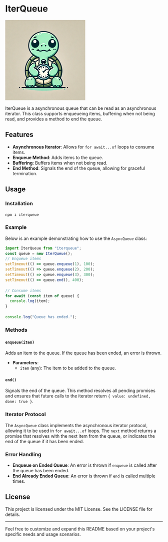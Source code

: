# IterQueue

<img src="./logo.webp" style="width:256px; height:256px">

IterQueue is a asynchronous queue that can be read as an asynchronous iterator.
This class supports enqueueing items, buffering when not being read, and provides a method to end the queue.

## Features

- **Asynchronous Iterator**: Allows for `for await...of` loops to consume items.
- **Enqueue Method**: Adds items to the queue.
- **Buffering**: Buffers items when not being read.
- **End Method**: Signals the end of the queue, allowing for graceful termination.

## Usage

### Installation

`npm i iterqueue`

### Example

Below is an example demonstrating how to use the `AsyncQueue` class:

```javascript
import IterQueue from "iterqueue";
const queue = new IterQueue();
// Enqueue items
setTimeout(() => queue.enqueue(1), 100);
setTimeout(() => queue.enqueue(2), 200);
setTimeout(() => queue.enqueue(3), 300);
setTimeout(() => queue.end(), 400);

// Consume items
for await (const item of queue) {
  console.log(item);
}

console.log("Queue has ended.");
```

### Methods

#### `enqueue(item)`

Adds an item to the queue. If the queue has been ended, an error is thrown.

- **Parameters**:
  - `item` (any): The item to be added to the queue.

#### `end()`

Signals the end of the queue. This method resolves all pending promises and ensures that future calls to the iterator return `{ value: undefined, done: true }`.

### Iterator Protocol

The `AsyncQueue` class implements the asynchronous iterator protocol, allowing it to be used in `for await...of` loops. The `next` method returns a promise that resolves with the next item from the queue, or indicates the end of the queue if it has been ended.

### Error Handling

- **Enqueue on Ended Queue**: An error is thrown if `enqueue` is called after the queue has been ended.
- **End Already Ended Queue**: An error is thrown if `end` is called multiple times.

## License

This project is licensed under the MIT License. See the LICENSE file for details.

---

Feel free to customize and expand this README based on your project's specific needs and usage scenarios.
